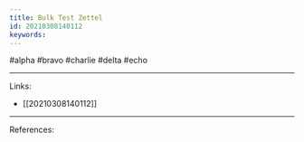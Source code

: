 ```yaml
---
title: Bulk Test Zettel
id: 20210308140112
keywords:
---
```

#alpha #bravo #charlie #delta #echo

---
Links:

- [[20210308140112]]

---
References:

